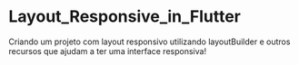 # Layout_Responsive_in_Flutter
Criando um projeto com layout responsivo utilizando layoutBuilder e outros recursos que ajudam a ter uma interface responsiva!
